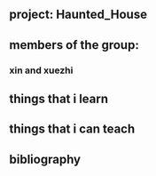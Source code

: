 ## project: Haunted_House

## members of the group:
### xin and xuezhi

## things that i learn 

## things that i can teach

## bibliography
###
